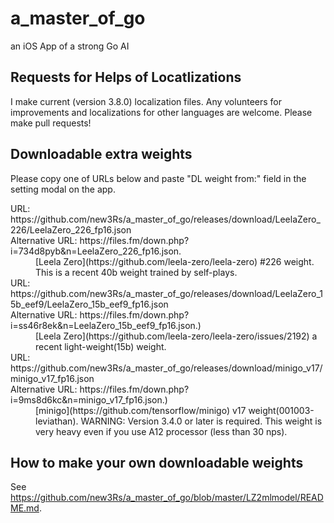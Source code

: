 # a_master_of_go
an iOS App of a strong Go AI

## Requests for Helps of Locatlizations
I make current (version 3.8.0) localization files.
Any volunteers for improvements and localizations for other languages are welcome.
Please make pull requests!

## Downloadable extra weights
Please copy one of URLs below and paste "DL weight from:" field in the setting modal on the app.

<dl>
<dt>URL: https://github.com/new3Rs/a_master_of_go/releases/download/LeelaZero_226/LeelaZero_226_fp16.json</dt>
<dt>Alternative URL: https://files.fm/down.php?i=734d8pyb&n=LeelaZero_226_fp16.json.</dt>
<dd>[Leela Zero](https://github.com/leela-zero/leela-zero) #226 weight. This is a recent 40b weight trained by self-plays.</dd>
<dt>URL: https://github.com/new3Rs/a_master_of_go/releases/download/LeelaZero_15b_eef9/LeelaZero_15b_eef9_fp16.json</dt>
<dt>Alternative URL: https://files.fm/down.php?i=ss46r8ek&n=LeelaZero_15b_eef9_fp16.json.)</dt>
<dd>[Leela Zero](https://github.com/leela-zero/leela-zero/issues/2192) a recent light-weight(15b) weight.</dd>
<dt>URL: https://github.com/new3Rs/a_master_of_go/releases/download/minigo_v17/minigo_v17_fp16.json</dt>
<dt>Alternative URL: https://files.fm/down.php?i=9ms8d6kc&n=minigo_v17_fp16.json.)</dt>
<dd>[minigo](https://github.com/tensorflow/minigo) v17 weight(001003-leviathan). WARNING: Version 3.4.0 or later is required. This weight is very heavy even if you use A12 processor (less than 30 nps).</dd>
</dl>

## How to make your own downloadable weights
See https://github.com/new3Rs/a_master_of_go/blob/master/LZ2mlmodel/README.md.
